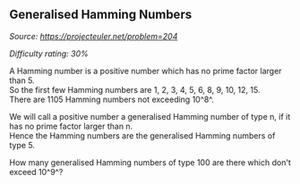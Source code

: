 Generalised Hamming Numbers
---------------------------

*Source: https://projecteuler.net/problem=204*


*Difficulty rating: 30%*

A Hamming number is a positive number which has no prime factor larger
than 5.\
 So the first few Hamming numbers are 1, 2, 3, 4, 5, 6, 8, 9, 10, 12,
15.\
 There are 1105 Hamming numbers not exceeding 10^8^.

We will call a positive number a generalised Hamming number of type n,
if it has no prime factor larger than n.\
 Hence the Hamming numbers are the generalised Hamming numbers of type
5.

How many generalised Hamming numbers of type 100 are there which don't
exceed 10^9^?
